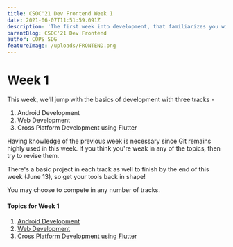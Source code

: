 ```yaml
---
title: CSOC'21 Dev Frontend Week 1
date: 2021-06-07T11:51:59.091Z
description: 'The first week into development, that familiarizes you with basics of development'
parentBlog: CSOC'21 Dev Frontend
author: COPS SDG
featureImage: /uploads/FRONTEND.png
---
```


# Week 1

This week, we'll jump with the basics of development with three tracks -

1. Android Development
2. Web Development
3. Cross Platform Development using Flutter

Having knowledge of the previous week is necessary since Git remains highly used in this week. If you think you're weak in any of the topics, then try to revise them.

There's a basic project in each track as well to finish by the end of this week (June 13), so get your tools back in shape!

You may choose to compete in any number of tracks.

#### Topics for Week 1

1. [Android Development](csoc21-frontend-week1-Native-Android)
2. [Web Development](csoc21-frontend-week1-Web-Development)
3. [Cross Platform Development using Flutter](csoc21-frontend-week1-Flutter)
